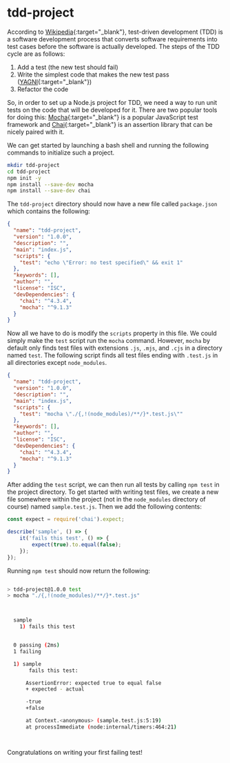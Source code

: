 # tdd-project

According to [Wikipedia](https://en.wikipedia.org/wiki/Test-driven_development){:target="_blank"}, test-driven development (TDD) is a software development process that converts software requirements into test cases before the software is actually developed.  The steps of the TDD cycle are as follows:

1. Add a test (the new test should fail)
2. Write the simplest code that makes the new test pass ([YAGNI](https://www.martinfowler.com/bliki/Yagni.html){:target="_blank"})
3. Refactor the code

So, in order to set up a Node.js project for TDD, we need a way to run unit tests on the code that will be developed for it.  There are two popular tools for doing this: [Mocha](https://mochajs.org){:target="_blank"} is a popular JavaScript test framework and [Chai](https://www.chaijs.com){:target="_blank"} is an assertion library that can be nicely paired with it.

We can get started by launching a bash shell and running the following commands to initialize such a project.

```bash
mkdir tdd-project
cd tdd-project
npm init -y
npm install --save-dev mocha
npm install --save-dev chai
```

The `tdd-project` directory should now have a new file called `package.json` which contains the following:

```json
{
  "name": "tdd-project",
  "version": "1.0.0",
  "description": "",
  "main": "index.js",
  "scripts": {
    "test": "echo \"Error: no test specified\" && exit 1"
  },
  "keywords": [],
  "author": "",
  "license": "ISC",
  "devDependencies": {
    "chai": "^4.3.4",
    "mocha": "^9.1.3"
  }
}
```
Now all we have to do is modify the `scripts` property in this file.  We could simply make the `test` script run the `mocha` command.  However, `mocha` by default only finds test files with extensions `.js`, `.mjs`, and `.cjs` in a directory named `test`.  The following script finds all test files ending with `.test.js` in all directories except `node_modules`.

```json
{
  "name": "tdd-project",
  "version": "1.0.0",
  "description": "",
  "main": "index.js",
  "scripts": {
    "test": "mocha \"./{,!(node_modules)/**/}*.test.js\""
  },
  "keywords": [],
  "author": "",
  "license": "ISC",
  "devDependencies": {
    "chai": "^4.3.4",
    "mocha": "^9.1.3"
  }
}
```

After adding the `test` script, we can then run all tests by calling `npm test` in the project directory.  To get started with writing test files, we create a new file somewhere within the project (not in the `node_modules` directory of course) named `sample.test.js`.  Then we add the following contents:

```javascript
const expect = require('chai').expect;

describe('sample', () => {
	it('fails this test', () => {
		expect(true).to.equal(false);
	});
});
```

Running `npm test` should now return the following:

```bash

> tdd-project@1.0.0 test
> mocha "./{,!(node_modules)/**/}*.test.js"



  sample
    1) fails this test


  0 passing (2ms)
  1 failing

  1) sample
       fails this test:

      AssertionError: expected true to equal false
      + expected - actual

      -true
      +false

      at Context.<anonymous> (sample.test.js:5:19)
      at processImmediate (node:internal/timers:464:21)




```
Congratulations on writing your first failing test!
